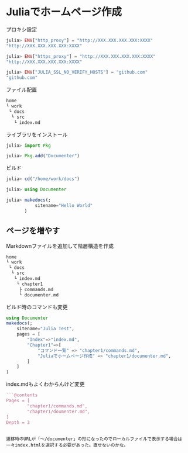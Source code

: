 # Juliaでホームページ作成

プロキシ設定
```julia
julia> ENV["http_proxy"] = "http://XXX.XXX.XXX.XXX:XXXX"
"http://XXX.XXX.XXX.XXX:XXXX"

julia> ENV["https_proxy"] = "http://XXX.XXX.XXX.XXX:XXXX"
"http://XXX.XXX.XXX.XXX:XXXX"

julia> ENV["JULIA_SSL_NO_VERIFY_HOSTS"] = "github.com"
"github.com"
```

ファイル配置
```julia
home
└ work
 └ docs
  └ src
   └ index.md
```

ライブラリをインストール
```julia
julia> import Pkg

julia> Pkg.add("Documenter")
```

ビルド
```julia
julia> cd("/home/work/docs")

julia> using Documenter

julia> makedocs(;
           sitename="Hello World"
       )
```

## ページを増やす

Markdownファイルを追加して階層構造を作成
```julia
home
└ work
 └ docs
  └ src
   └ index.md
    └ chapter1
     ├ commands.md
     └ documenter.md
```
ビルド時のコマンドも変更
```julia
using Documenter
makedocs(;
    sitename="Julia Test",
    pages = [
        "Index"=>"index.md",
        "Chapter1"=>[
            "コマンド一覧" => "chapter1/commands.md",
            "Juliaでホームページ作成" => "chapter1/documenter.md",
        ]
    ]
)
```
index.mdもよくわからんけど変更
```julia
```@contents
Pages = [
        "chapter1/commands.md",
        "chapter1/doumenter.md",
]
Depth = 3
```
```

遷移時のURLが「～/documenter」の形になったのでローカルファイルで表示する場合は一々index.htmlを選択する必要があった。直せないのかな。
